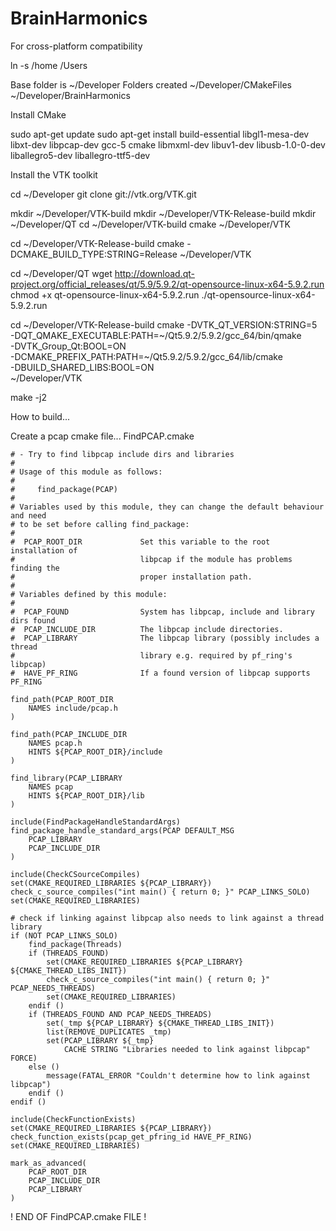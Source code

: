 # BrainHarmonics

For cross-platform compatibility

ln -s /home /Users

Base folder is ~/Developer
Folders created
~/Developer/CMakeFiles
~/Developer/BrainHarmonics

Install CMake

sudo apt-get update
sudo apt-get install build-essential libgl1-mesa-dev libxt-dev libpcap-dev gcc-5 cmake libmxml-dev libuv1-dev libusb-1.0-0-dev liballegro5-dev liballegro-ttf5-dev

Install the VTK toolkit

cd ~/Developer
git clone git://vtk.org/VTK.git

mkdir ~/Developer/VTK-build
mkdir ~/Developer/VTK-Release-build
mkdir ~/Developer/QT
cd ~/Developer/VTK-build
cmake ~/Developer/VTK

cd ~/Developer/VTK-Release-build
cmake -DCMAKE_BUILD_TYPE:STRING=Release ~/Developer/VTK

cd ~/Developer/QT
wget http://download.qt-project.org/official_releases/qt/5.9/5.9.2/qt-opensource-linux-x64-5.9.2.run
chmod +x qt-opensource-linux-x64-5.9.2.run
./qt-opensource-linux-x64-5.9.2.run

cd ~/Developer/VTK-Release-build
cmake -DVTK_QT_VERSION:STRING=5 \
      -DQT_QMAKE_EXECUTABLE:PATH=~/Qt5.9.2/5.9.2/gcc_64/bin/qmake \
      -DVTK_Group_Qt:BOOL=ON \
      -DCMAKE_PREFIX_PATH:PATH=~/Qt5.9.2/5.9.2/gcc_64/lib/cmake  \
      -DBUILD_SHARED_LIBS:BOOL=ON \
      ~/Developer/VTK

make -j2


      
How to build...

Create a pcap cmake file...  FindPCAP.cmake

```
# - Try to find libpcap include dirs and libraries
#
# Usage of this module as follows:
#
#     find_package(PCAP)
#
# Variables used by this module, they can change the default behaviour and need
# to be set before calling find_package:
#
#  PCAP_ROOT_DIR             Set this variable to the root installation of
#                            libpcap if the module has problems finding the
#                            proper installation path.
#
# Variables defined by this module:
#
#  PCAP_FOUND                System has libpcap, include and library dirs found
#  PCAP_INCLUDE_DIR          The libpcap include directories.
#  PCAP_LIBRARY              The libpcap library (possibly includes a thread
#                            library e.g. required by pf_ring's libpcap)
#  HAVE_PF_RING              If a found version of libpcap supports PF_RING

find_path(PCAP_ROOT_DIR
    NAMES include/pcap.h
)

find_path(PCAP_INCLUDE_DIR
    NAMES pcap.h
    HINTS ${PCAP_ROOT_DIR}/include
)

find_library(PCAP_LIBRARY
    NAMES pcap
    HINTS ${PCAP_ROOT_DIR}/lib
)

include(FindPackageHandleStandardArgs)
find_package_handle_standard_args(PCAP DEFAULT_MSG
    PCAP_LIBRARY
    PCAP_INCLUDE_DIR
)

include(CheckCSourceCompiles)
set(CMAKE_REQUIRED_LIBRARIES ${PCAP_LIBRARY})
check_c_source_compiles("int main() { return 0; }" PCAP_LINKS_SOLO)
set(CMAKE_REQUIRED_LIBRARIES)

# check if linking against libpcap also needs to link against a thread library
if (NOT PCAP_LINKS_SOLO)
    find_package(Threads)
    if (THREADS_FOUND)
        set(CMAKE_REQUIRED_LIBRARIES ${PCAP_LIBRARY} ${CMAKE_THREAD_LIBS_INIT})
        check_c_source_compiles("int main() { return 0; }" PCAP_NEEDS_THREADS)
        set(CMAKE_REQUIRED_LIBRARIES)
    endif ()
    if (THREADS_FOUND AND PCAP_NEEDS_THREADS)
        set(_tmp ${PCAP_LIBRARY} ${CMAKE_THREAD_LIBS_INIT})
        list(REMOVE_DUPLICATES _tmp)
        set(PCAP_LIBRARY ${_tmp}
            CACHE STRING "Libraries needed to link against libpcap" FORCE)
    else ()
        message(FATAL_ERROR "Couldn't determine how to link against libpcap")
    endif ()
endif ()

include(CheckFunctionExists)
set(CMAKE_REQUIRED_LIBRARIES ${PCAP_LIBRARY})
check_function_exists(pcap_get_pfring_id HAVE_PF_RING)
set(CMAKE_REQUIRED_LIBRARIES)

mark_as_advanced(
    PCAP_ROOT_DIR
    PCAP_INCLUDE_DIR
    PCAP_LIBRARY
)

```
! END OF FindPCAP.cmake FILE !

